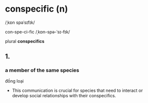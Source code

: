 # conspecific (n)

/ˌkɒn spəˈsɪfɪk/

con-spe-ci-fic /ˌkɒn-spə-ˈsɪ-fɪk/

plural **conspecifics**

## 1.

### a member of the same species

đồng loại

- This communication is crucial for species that need to interact or develop social relationships with their conspecifics.